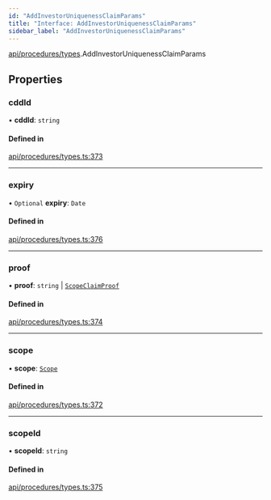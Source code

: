 ```yaml
---
id: "AddInvestorUniquenessClaimParams"
title: "Interface: AddInvestorUniquenessClaimParams"
sidebar_label: "AddInvestorUniquenessClaimParams"
---
```


[api/procedures/types](../../../../../modules/API/Procedures/Types/Types.md).AddInvestorUniquenessClaimParams

## Properties

### cddId

• **cddId**: `string`

#### Defined in

[api/procedures/types.ts:373](https://github.com/PolymeshAssociation/polymesh-sdk/blob/95f248df/src/api/procedures/types.ts#L373)

___

### expiry

• `Optional` **expiry**: `Date`

#### Defined in

[api/procedures/types.ts:376](https://github.com/PolymeshAssociation/polymesh-sdk/blob/95f248df/src/api/procedures/types.ts#L376)

___

### proof

• **proof**: `string` \| [`ScopeClaimProof`](../ScopeClaimProof/ScopeClaimProof.md)

#### Defined in

[api/procedures/types.ts:374](https://github.com/PolymeshAssociation/polymesh-sdk/blob/95f248df/src/api/procedures/types.ts#L374)

___

### scope

• **scope**: [`Scope`](../../../../Types/Scope/Scope.md)

#### Defined in

[api/procedures/types.ts:372](https://github.com/PolymeshAssociation/polymesh-sdk/blob/95f248df/src/api/procedures/types.ts#L372)

___

### scopeId

• **scopeId**: `string`

#### Defined in

[api/procedures/types.ts:375](https://github.com/PolymeshAssociation/polymesh-sdk/blob/95f248df/src/api/procedures/types.ts#L375)
